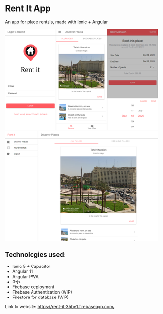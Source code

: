 # Rent It App
An app for place rentals, made with Ionic + Angular

![mobile-preview](github-preview-mobile.png)
![web-preview](github-preview-web.png)

## Technologies used:
* Ionic 5 + Capacitor
* Angular 11
* Angular PWA
* Rxjs
* Firebase deployment
* Firebase Authentication (WIP)
* Firestore for database (WIP)

Link to website:
https://rent-it-35be1.firebaseapp.com/

